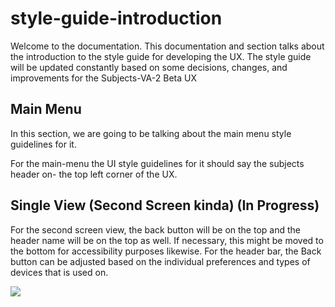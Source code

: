 # style-guide-introduction

Welcome to the documentation. This documentation and section talks about
the introduction to the style guide for developing the UX. The style guide
will be updated constantly based on some decisions, changes, and improvements
for the Subjects-VA-2 Beta UX



## Main Menu

In this section, we are going to be talking about the main menu style guidelines
for it.


For the main-menu the UI style guidelines for it should say the subjects header on-
the top left corner of the UX. 



## Single View (Second Screen kinda) (In Progress) 

For the second screen view, the back button will be on the top and the header name will
be on the top as well. If necessary, this might be moved to the bottom for accessibility purposes
likewise. For the header bar, the Back button can be adjusted based on the individual preferences 
and types of devices that is used on.


<img src="../Screenshot 2025-01-06 at 9.40.57 AM.png">